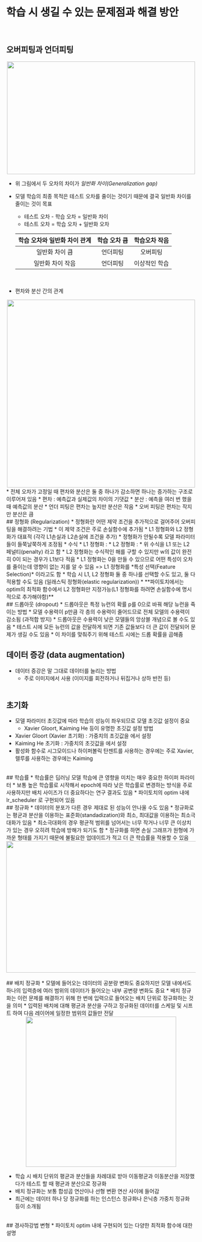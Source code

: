 # 학습 시 생길 수 있는 문제점과 해결 방안
<br>

## 오버피팅과 언더피팅
<center><img src="https://imgs.developpaper.com/imgs/56960871-cba15bb68bf0d50e_articlex.png" width = "500" height ="300"></center>

* 위 그림에서 두 오차의 차이가 *일반화 차이(Generalization gap)*
* 모델 학습의 최종 목적은 테스트 오차를 줄이는 것이기 때문에 결국 일반화 차이를 줄이는 것이 목표
	* 테스트 오차 - 학습 오차 = 일반화 차이
	* 테스트 오차 = 학습 오차 + 일반화 오차

	|학습 오차와 일반화 차이 관계|학습 오차 큼|학습오차 작음|
	|:-:|:-:|:-:|
	|일반화 차이 큼|언더피팅|오버피팅|
	|일반화 차이 작음|언더피팅|이상적인 학습|

<br>

* 편차와 분산 간의 관계
<center><img src="https://t1.daumcdn.net/thumb/R720x0.fpng/?fname=http://t1.daumcdn.net/brunch/service/user/bhYD/image/eMtDX_-uWf1LoceceMO2ag6-pj0.png" width="500" height ="500"></center>
* 전체 오차가 고정일 때 편차와 분산은 둘 중 하나가 감소하면 하나는 증가하는 구조로 이루어져 있음
  * 편차 : 예측값과 실제값의 차이의 기댓값
  * 분산 : 예측을 여러 번 했을 때 예측값의 분산
* 언더 피팅은 편차는 높지만 분산은 작음
* 오버 피팅은 편차는 작지만 분산은 큼
<br>
## 정형화 (Regularization)
* 정형화란 어떤 제약 조건을 추가적으로 걸어주어 오버피팅을 해결하려는 기법
* 이 제약 조건은 주로 손실함수에 추가됨
* L1 정형화와 L2 정형화가 대표적 (각각 L1손실과 L2손실에 조건을 추가)
* 정형화가 안될수록 모델 파라미터들이 들쭉날쭉하게 조정됨
* 수식
	* L1 정형화 : 
	* L2 정형화 : 
    * 위 수식을 L1 또는 L2 페널티(penalty) 라고 함
* L2 정형화는 수식적인 해를 구할 수 있지만 w의 값이 완전히 0이 되는 경우가 L1보다 적음
* L1 정형화는 0을 만들 수 있으므로 어떤 특성이 오차를 줄이는데 영향이 없는 지를 알 수 있음 => L1 정형화를 *특성 선택(Feature Selection)* 이라고도 함
* 학습 시 L1, L2 정형화 둘 중 하나를 선택할 수도 있고, 둘 다 적용할 수도 있음 (일래스틱 정형화(elastic regularization))
* **파이토치에서는 optim의 최적화 함수에서 L2 정형화만 지정가능(L1 정형화를 하려면 손실함수에 명시적으로 추가해야함)**
<br>
## 드롭아웃 (dropout)
* 드롭아웃은 특정 뉴런의 확률 p를 0으로 바꿔 해당 뉴런을 죽이는 방법
* 모델 수용력이 p만큼 각 층의 수용력이 줄어드므로 전체 모델의 수용력이 감소됨 (과적합 방지)
	* 드롭아웃은 수용력이 낮은 모델들의 앙상블 개념으로 볼 수도 있음
* 테스트 시에 모든 뉴런의 값을 전달하게 되면 기존 값들보다 더 큰 값이 전달되어 문제가 생길 수도 있음
	* 이 차이를 맞춰주기 위해 테스트 시에는 드롭 확률을 곱해줌
	<br>

## 데이터 증강 (data augmentation)
* 데이터 증강은 말 그대로 데이터를 늘리는 방법
	* 주로 이미지에서 사용 (이미지를 회전하거나 뒤집거나 상하 반전 등)
	<br>
## 초기화
* 모델 파라미터 초깃값에 따라 학습의 성능이 좌우되므로 모델 초깃값 설정이 중요
	* Xavier Gloort, Kaiming He 등이 유명한 초깃값 설정 방법
* Xavier Gloort (Xavier 초기화) : 가중치의 초깃값을 에서 설정
* Kaiming He 초기화 : 가중치의 초깃값을  에서 설정
* 활성화 함수로 시그모이드나 하이퍼볼릭 탄젠트를 사용하는 경우에는 주로 Xavier, 렐루를 사용하는 경우에는 Kaiming
<br>
## 학습률
* 학습률은 딥러닝 모델 학습에 큰 영향을 미치는 매우 중요한 하이퍼 파라미터
* 보통 높은 학습률로 시작해서 epoch에 따라 낮은 학습률로 변경하는 방식을 주로 사용하지만 배치 사이즈가 더 중요하다는 연구 결과도 있음
* 파이토치의 optim 내에 lr_scheduler 로 구현되어 있음
<br>
## 정규화
* 데이터의 분포가 다른 경우 제대로 된 성능이 안나올 수도 있음
* 정규화로는 평균과 분산을 이용하는 표준화(standadization)와 최소, 최대값을 이용하는 최소극대화가 있음
	* 최소극대화의 경우 평균적 범위를 넘어서는 너무 작거나 너무 큰 이상치가 있는 경우 오히려 학습에 방해가 되기도 함
* 정규화를 하면 손실 그래프가 원형에 가까운 형태를 가지기 때문에 불필요한 업데이트가 적고 더 큰 학습률을 적용할 수 있음
<center><img src="http://jsideas.net/assets/img/20180128.png" width="700" height="350"></center>
<br>
## 배치 정규화
* 모델에 들어오는 데이터의 공분량 변화도 중요하지만 모델 내에서도 하나의 입력층에 여러 범위의 데이터가 들어오는 내부 공변량 변화도 중요
* 배치 정규화는 이런 문제를 해결하기 위해 한 번에 입력으로 들어오는 배치 단위로 정규화하는 것을 의미
* 입력된 배치에 대해 평균과 분산을 구하고 정규화된 데이터를 스케일 및 시프트 하여 다음 레이어에 일정한 범위의 값들만 전달
<center><img src="https://gaussian37.github.io/assets/img/dl/concept/batchnorm/batchnorm.png" width = "400" height ="400"></center>

* 학습 시 배치 단위의 평균과 분산들을 차례대로 받아 이동평균과 이동분산을 저장했다가 테스트 할 때 평균과 분산으로 정규화
* 배치 정규화는 보통 합성곱 연산이나 선형 변환 연산 사이에 들어감
* 최근에는 데이터 하나 당 정규화를 하는 인스턴스 정규화나 은닉층 가중치 정규화 등이 소개됨
<br>
## 경사하강법 변형
* 파이토치 optim 내에 구현되어 있는 다양한 최적화 함수에 대한 설명